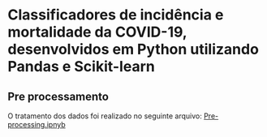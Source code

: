 # Classificadores de incidência e mortalidade da COVID-19, desenvolvidos em Python utilizando Pandas e Scikit-learn

## Pre processamento
O tratamento dos dados foi realizado no seguinte arquivo:
[Pre-processing.ipnyb](/Pre-processing.ipnyb)
